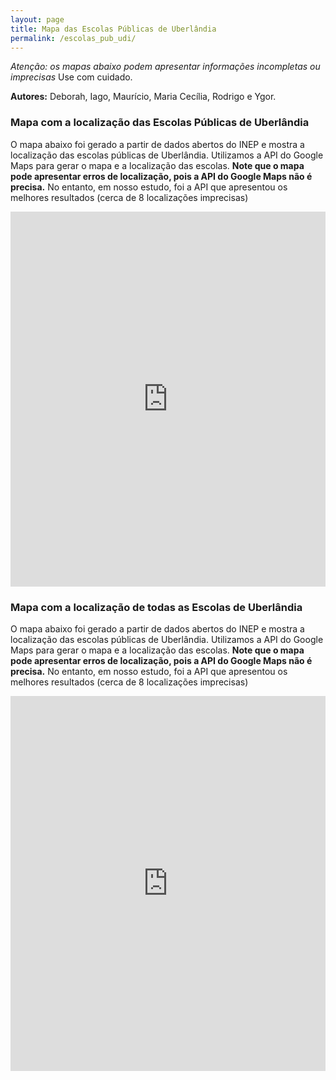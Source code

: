 ```yaml
---
layout: page
title: Mapa das Escolas Públicas de Uberlândia	
permalink: /escolas_pub_udi/
---
```

*Atenção: os mapas abaixo podem apresentar informações incompletas ou imprecisas* Use com cuidado.

**Autores:** Deborah, Iago, Maurício, Maria Cecília, Rodrigo e Ygor.

### Mapa com a localização das Escolas Públicas de Uberlândia	

O mapa abaixo foi gerado a partir de dados abertos do INEP e mostra a localização das escolas públicas de Uberlândia. Utilizamos a API do Google Maps para gerar o mapa e a localização das escolas. **Note que o mapa pode apresentar erros de localização, pois a API do Google Maps não é precisa.** No entanto, em nosso estudo, foi a API que apresentou os melhores resultados (cerca de 8 localizações imprecisas)

<iframe 
  width="100%"
  height="600"
  src="https://rodrigoafreire.github.io/UFU_MAPPERS/Arquivos_de_Suporte/HTML/Escolas_Publicas_UDI"
  frameborder="0"
  allowfullscreen>
</iframe>

### Mapa com a localização de todas as Escolas de Uberlândia

O mapa abaixo foi gerado a partir de dados abertos do INEP e mostra a localização das escolas públicas de Uberlândia. Utilizamos a API do Google Maps para gerar o mapa e a localização das escolas. **Note que o mapa pode apresentar erros de localização, pois a API do Google Maps não é precisa.** No entanto, em nosso estudo, foi a API que apresentou os melhores resultados (cerca de 8 localizações imprecisas)

<iframe 
  width="100%"
  height="600"
  src="https://rodrigoafreire.github.io/UFU_MAPPERS/Arquivos_de_Suporte/HTML/Escolas_Total_UDI"
  frameborder="0"
  allowfullscreen>
